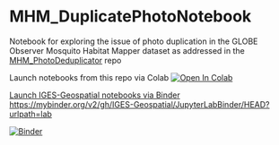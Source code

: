 # MHM_DuplicatePhotoNotebook

Notebook for exploring the issue of photo duplication in the GLOBE Observer Mosquito Habitat Mapper dataset as addressed in the [MHM_PhotoDeduplicator](https://github.com/IGES-Geospatial/MHM_PhotoDeduplicator) repo

Launch notebooks from this repo via Colab
<a target="_blank" href="https://colab.research.google.com/github/IGES-Geospatial/MHM_DuplicatePhotoNotebook">
  <img src="https://colab.research.google.com/assets/colab-badge.svg" alt="Open In Colab"/>

Launch IGES-Geospatial notebooks via Binder
https://mybinder.org/v2/gh/IGES-Geospatial/JupyterLabBinder/HEAD?urlpath=lab

[![Binder](https://mybinder.org/badge_logo.svg)](https://mybinder.org/v2/gh/IGES-Geospatial/JupyterLabBinder/HEAD?urlpath=lab)
